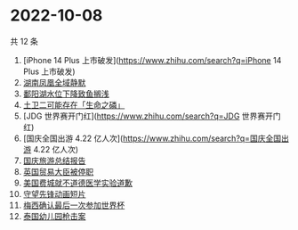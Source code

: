 # 2022-10-08

共 12 条

<!-- BEGIN ZHIHUSEARCH -->
<!-- 最后更新时间 Sat Oct 08 2022 13:25:20 GMT+0800 (China Standard Time) -->
1. [iPhone 14 Plus 上市破发](https://www.zhihu.com/search?q=iPhone 14 Plus 上市破发)
1. [湖南凤凰全域静默](https://www.zhihu.com/search?q=湖南凤凰全域静默)
1. [鄱阳湖水位下降致鱼搁浅](https://www.zhihu.com/search?q=鄱阳湖水位下降致鱼搁浅)
1. [土卫二可能存在「生命之磷」](https://www.zhihu.com/search?q=土卫二可能存在「生命之磷」)
1. [JDG 世界赛开门红](https://www.zhihu.com/search?q=JDG 世界赛开门红)
1. [国庆全国出游 4.22 亿人次](https://www.zhihu.com/search?q=国庆全国出游 4.22 亿人次)
1. [国庆旅游总结报告](https://www.zhihu.com/search?q=国庆旅游总结报告)
1. [英国贸易大臣被停职](https://www.zhihu.com/search?q=英国贸易大臣被停职)
1. [美国费城就不道德医学实验道歉](https://www.zhihu.com/search?q=美国费城就不道德医学实验道歉)
1. [守望先锋动画短片](https://www.zhihu.com/search?q=守望先锋动画短片)
1. [梅西确认最后一次参加世界杯](https://www.zhihu.com/search?q=梅西确认最后一次参加世界杯)
1. [泰国幼儿园枪击案](https://www.zhihu.com/search?q=泰国幼儿园枪击案)
<!-- END ZHIHUSEARCH -->
